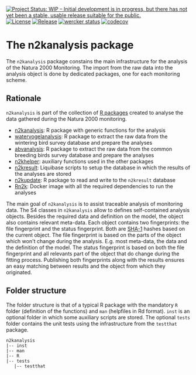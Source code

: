 [![Project Status: WIP – Initial development is in progress, but there has not yet been a stable, usable release suitable for the public.](http://www.repostatus.org/badges/latest/wip.svg)](http://www.repostatus.org/#wip)
[![License](http://img.shields.io/badge/license-GPL--3-blue.svg?style=flat)](http://www.gnu.org/licenses/gpl-3.0.html)
[![Release](https://img.shields.io/github/release/qubyte/rubidium.svg)](https://github.com/inbo/n2kanalysis/releases)
[![wercker status](https://app.wercker.com/status/0dc9e0e76caa7b834a0ac6fa9c3ce908/s/master "wercker status")](https://app.wercker.com/project/bykey/0dc9e0e76caa7b834a0ac6fa9c3ce908)
[![codecov](https://codecov.io/gh/inbo/n2kanalysis/branch/master/graph/badge.svg)](https://codecov.io/gh/inbo/n2kanalysis)

# The n2kanalysis package

The `n2kanalysis` package constains the main infrastructure for the analysis of the Natura 2000 Monitoring. The import from the raw data into the analysis object is done by dedicated packages, one for each monitoring scheme.

## Rationale

`n2kanalysis` is part of the collection of [R packages](https://github.com/search?q=topic%3Anatura2000+org%3Ainbo&type=Repositories) created to analyse the data gathered during the Natura 2000 monitoring.

- [n2kanalysis](https://github.com/inbo/n2kanalysis): R package with generic functions for the analysis
- [watervogelanalysis](https://github.com/inbo/watervogelanalysis): R package to extract the raw data from the wintering bird survey database and prepare the analyses
- [abvanalysis](https://github.com/inbo/abvanalysis): R package to extract the raw data from the common breeding birds survey database and prepare the analyses
- [n2khelper](https://github.com/inbo/n2khelper): auxiliary functions used in the other packages
- [n2kresult](https://github.com/inbo/n2kresult): Liquibase scripts to setup the database in which the results of the analyses are stored
- [n2kupdate](https://github.com/inbo/n2kupdate): R package to read and write to the `n2kresult` database
- [Rn2k](https://github.com/inbo/Rn2k): Docker image with all the required dependencies to run the analyses

The main goal of `n2kanalysis` is to assist traceable analysis of monitoring data. The S4 classes in `n2kanalysis` allow to defines self-contained analysis objects. Besides the required data and definition on the model, the object also contains relevant meta-data. Each object contains two fingerprints: the file fingerprint and the status fingerprint. Both are [SHA-1](https://en.wikipedia.org/wiki/SHA-1) hashes based on the current object. The file fingerprint is based on the parts of the object which won't change during the analysis. E.g. most meta-data, the data and the definition of the model. The status fingerprint is based on both the file fingerprint and all relevants part of the object that do change during the fitting process. Publishing both fingerprints along with the results ensures an easy matching between results and the object from which they originated.

## Folder structure

The folder structure is that of a typical R package with the mandatory `R` folder (definition of the functions) and `man` (helpfiles in Rd format). `inst` is an optional folder in which some auxiliary scripts are stored. The optional `tests` folder contains the unit tests using the infrastructure from the `testthat` package.

```
n2kanalysis
|-- inst
|-- man
|-- R
|-- tests
   |-- testthat
```
